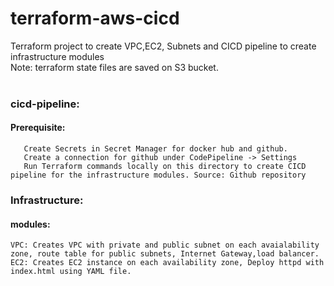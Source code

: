# terraform-aws-cicd

Terraform project to create VPC,EC2, Subnets and CICD pipeline to create infrastructure modules <br/>
 Note: terraform state files are saved on S3 bucket.<br/>
 <br/>
 ### cicd-pipeline:
 #### Prerequisite:
   
       Create Secrets in Secret Manager for docker hub and github.
       Create a connection for github under CodePipeline -> Settings 
       Run Terraform commands locally on this directory to create CICD pipeline for the infrastructure modules. Source: Github repository				 
 			
### Infrastructure:
  #### modules:
    VPC: Creates VPC with private and public subnet on each avaialability zone, route table for public subnets, Internet Gateway,load balancer.
    EC2: Creates EC2 instance on each availability zone, Deploy httpd with index.html using YAML file.
 		
 		
           
           
           
 								
